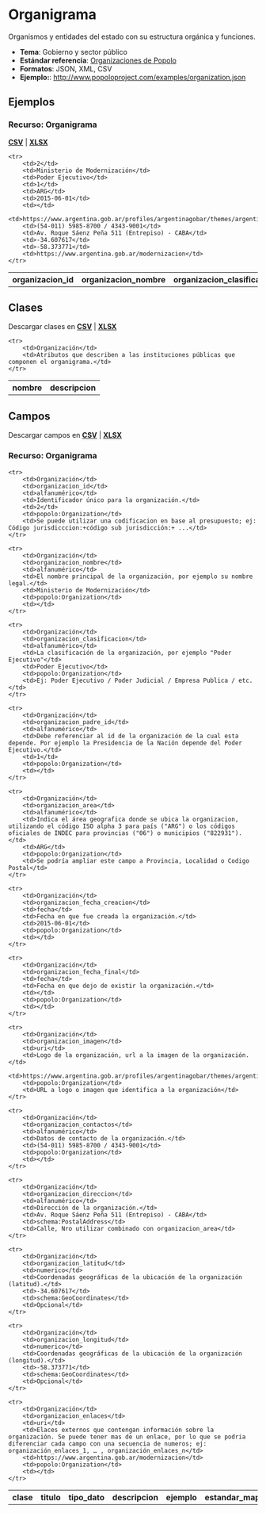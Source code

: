 # Organigrama

Organismos y entidades del estado con su estructura orgánica y funciones.

* **Tema**: Gobierno y sector público
* **Estándar referencia**: [Organizaciones de Popolo](http://www.popoloproject.com/specs/organization.html)
* **Formatos**: JSON, XML, CSV
* **Ejemplo:**: http://www.popoloproject.com/examples/organization.json

<!-- COMIENZO TABLA DE EJEMPLO. Dejar este comentario para edicion automatica. No editar manualmente el contenido, usar el script.  -->

## Ejemplos

### Recurso: Organigrama
**[CSV](https://github.com/datosgobar/paquete-apertura-datos/raw/master/docs/datasets-especificaciones/organigrama)** | **[XLSX](https://github.com/datosgobar/paquete-apertura-datos/raw/master/docs/datasets-especificaciones/organigrama)**

<table>
    <tr>
        <th>organizacion_id</th>
        <th>organizacion_nombre</th>
        <th>organizacion_clasificacion</th>
        <th>organizacion_padre_id</th>
        <th>organizacion_area</th>
        <th>organizacion_fecha_creacion</th>
        <th>organizacion_fecha_final</th>
        <th>organizacion_imagen</th>
        <th>organizacion_contactos</th>
        <th>organizacion_direccion</th>
        <th>organizacion_latitud</th>
        <th>organizacion_longitud</th>
        <th>organizacion_enlaces</th>
    </tr>

    <tr>
        <td>2</td>
        <td>Ministerio de Modernización</td>
        <td>Poder Ejecutivo</td>
        <td>1</td>
        <td>ARG</td>
        <td>2015-06-01</td>
        <td></td>
        <td>https://www.argentina.gob.ar/profiles/argentinagobar/themes/argentinagobar/argentinagobar_theme/logo.svg</td>
        <td>(54-011) 5985-8700 / 4343-9001</td>
        <td>Av. Roque Sáenz Peña 511 (Entrepiso) - CABA</td>
        <td>-34.607617</td>
        <td>-58.373771</td>
        <td>https://www.argentina.gob.ar/modernizacion</td>
    </tr>
        
</table>

<!-- FIN TABLA DE EJEMPLO. Dejar este comentario para edicion automatica. No editar manualmente el contenido, usar el script.  -->


<!-- COMIENZO TABLA DE CLASES. Dejar este comentario para edicion automatica. No editar manualmente el contenido, usar el script.  -->

## Clases



Descargar clases en **[CSV](https://github.com/datosgobar/paquete-apertura-datos/raw/master/docs/datasets-especificaciones/organigrama)** | **[XLSX](https://github.com/datosgobar/paquete-apertura-datos/raw/master/docs/datasets-especificaciones/organigrama)**


<table>
    <tr>
        <th>nombre</th>
        <th>descripcion</th>
    </tr>

    <tr>
        <td>Organización</td>
        <td>Atributos que describen a las instituciones públicas que componen el organigrama.</td>
    </tr>
        
</table>

<!-- FIN TABLA DE CLASES. Dejar este comentario para edicion automatica. No editar manualmente el contenido, usar el script.  -->


<!-- COMIENZO TABLA DE CAMPOS POR CLASE. Dejar este comentario para edicion automatica. No editar manualmente el contenido, usar el script.  -->

## Campos

Descargar campos en **[CSV](https://github.com/datosgobar/paquete-apertura-datos/raw/master/docs/datasets-especificaciones/organigrama)** | **[XLSX](https://github.com/datosgobar/paquete-apertura-datos/raw/master/docs/datasets-especificaciones/organigrama)**

### Recurso: Organigrama

<table>
    <tr>
        <th>clase</th>
        <th>titulo</th>
        <th>tipo_dato</th>
        <th>descripcion</th>
        <th>ejemplo</th>
        <th>estandar_mapeo</th>
        <th>notas</th>
    </tr>

    <tr>
        <td>Organización</td>
        <td>organizacion_id</td>
        <td>alfanumérico</td>
        <td>Identificador único para la organización.</td>
        <td>2</td>
        <td>popolo:Organization</td>
        <td>Se puede utilizar una codificacion en base al presupuesto; ej: Código jurisdicccion:+código sub jurisdicción:+ ...</td>
    </tr>
        
    <tr>
        <td>Organización</td>
        <td>organizacion_nombre</td>
        <td>alfanumérico</td>
        <td>El nombre principal de la organización, por ejemplo su nombre legal.</td>
        <td>Ministerio de Modernización</td>
        <td>popolo:Organization</td>
        <td></td>
    </tr>
        
    <tr>
        <td>Organización</td>
        <td>organizacion_clasificacion</td>
        <td>alfanumérico</td>
        <td>La clasificación de la organización, por ejemplo "Poder Ejecutivo"</td>
        <td>Poder Ejecutivo</td>
        <td>popolo:Organization</td>
        <td>Ej: Poder Ejecutivo / Poder Judicial / Empresa Publica / etc.</td>
    </tr>
        
    <tr>
        <td>Organización</td>
        <td>organizacion_padre_id</td>
        <td>alfanumérico</td>
        <td>Debe referenciar al id de la organización de la cual esta depende. Por ejemplo la Presidencia de la Nación depende del Poder Ejecutivo.</td>
        <td>1</td>
        <td>popolo:Organization</td>
        <td></td>
    </tr>
        
    <tr>
        <td>Organización</td>
        <td>organizacion_area</td>
        <td>alfanumérico</td>
        <td>Indica el área geografica donde se ubica la organizacion, utilizando el código ISO alpha 3 para país ("ARG") o los códigos oficiales de INDEC para provincias ("06") o municipios ("822931").</td>
        <td>ARG</td>
        <td>popolo:Organization</td>
        <td>Se podría ampliar este campo a Provincia, Localidad o Codigo Postal</td>
    </tr>
        
    <tr>
        <td>Organización</td>
        <td>organizacion_fecha_creacion</td>
        <td>fecha</td>
        <td>Fecha en que fue creada la organización.</td>
        <td>2015-06-01</td>
        <td>popolo:Organization</td>
        <td></td>
    </tr>
        
    <tr>
        <td>Organización</td>
        <td>organizacion_fecha_final</td>
        <td>fecha</td>
        <td>Fecha en que dejo de existir la organización.</td>
        <td></td>
        <td>popolo:Organization</td>
        <td></td>
    </tr>
        
    <tr>
        <td>Organización</td>
        <td>organizacion_imagen</td>
        <td>uri</td>
        <td>Logo de la organización, url a la imagen de la organización.</td>
        <td>https://www.argentina.gob.ar/profiles/argentinagobar/themes/argentinagobar/argentinagobar_theme/logo.svg</td>
        <td>popolo:Organization</td>
        <td>URL a logo o imagen que identifica a la organización</td>
    </tr>
        
    <tr>
        <td>Organización</td>
        <td>organizacion_contactos</td>
        <td>alfanumérico</td>
        <td>Datos de contacto de la organización.</td>
        <td>(54-011) 5985-8700 / 4343-9001</td>
        <td>popolo:Organization</td>
        <td></td>
    </tr>
        
    <tr>
        <td>Organización</td>
        <td>organizacion_direccion</td>
        <td>alfanumérico</td>
        <td>Dirección de la organización.</td>
        <td>Av. Roque Sáenz Peña 511 (Entrepiso) - CABA</td>
        <td>schema:PostalAddress</td>
        <td>Calle, Nro utilizar combinado con organizacion_area</td>
    </tr>
        
    <tr>
        <td>Organización</td>
        <td>organizacion_latitud</td>
        <td>numerico</td>
        <td>Coordenadas geográficas de la ubicación de la organización (latitud).</td>
        <td>-34.607617</td>
        <td>schema:GeoCoordinates</td>
        <td>Opcional</td>
    </tr>
        
    <tr>
        <td>Organización</td>
        <td>organizacion_longitud</td>
        <td>numerico</td>
        <td>Coordenadas geográficas de la ubicación de la organización (longitud).</td>
        <td>-58.373771</td>
        <td>schema:GeoCoordinates</td>
        <td>Opcional</td>
    </tr>
        
    <tr>
        <td>Organización</td>
        <td>organizacion_enlaces</td>
        <td>uri</td>
        <td>Elaces externos que contengan información sobre la organización. Se puede tener mas de un enlace, por lo que se podria diferenciar cada campo con una secuencia de numeros; ej: organización_enlaces_1, … , organización_enlaces_n</td>
        <td>https://www.argentina.gob.ar/modernizacion</td>
        <td>popolo:Organization</td>
        <td></td>
    </tr>
        
</table>

<!-- FIN TABLA DE CAMPOS POR CLASE. Dejar este comentario para edicion automatica. No editar manualmente el contenido, usar el script.  -->
